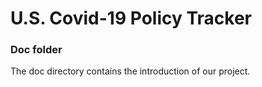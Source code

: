 # U.S. Covid-19 Policy Tracker

### Doc folder

The doc directory contains the introduction of our project.  
